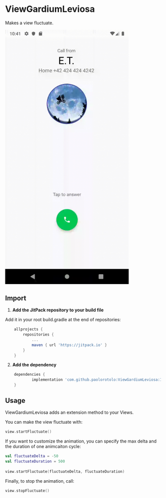 # ViewGardiumLeviosa
Makes a view fluctuate.

<img src="https://github.com/paolorotolo/ViewGardiumLeviosa/blob/master/art/viewgardiumleviosa.gif" width="400">

## Import
1. **Add the JitPack repository to your build file**

 Add it in your root build.gradle at the end of repositories:
```gradle
	allprojects {
		repositories {
			...
			maven { url 'https://jitpack.io' }
		}
	}
```

2. **Add the dependency**

```gradle
	dependencies {
	        implementation 'com.github.paolorotolo:ViewGardiumLeviosa:1.0.0'
	}
```

## Usage
ViewGardiumLeviosa adds an extension method to your Views.

You can make the view fluctuate with:
```kotlin
view.startFluctuate()
```

If you want to customize the animation, you can specify the max delta and the duration of one animcaiton cycle:
```kotlin
val fluctuateDelta = -50
val fluctuateDuration = 500

view.startFluctuate(fluctuateDelta, fluctuateDuration)
```

Finally, to stop the animation, call:
```kotlin
view.stopFluctuate()
```
